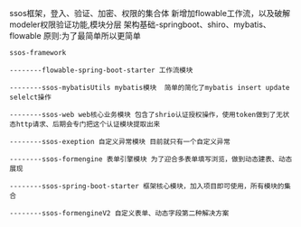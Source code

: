 ssos框架，登入、验证、加密、权限的集合体
新增加flowable工作流，以及破解modeler权限验证功能,模块分层
架构基础-springboot、shiro、mybatis、flowable
原则:为了最简单所以更简单

~~~~
ssos-framework

--------flowable-spring-boot-starter 工作流模块 

--------ssos-mybatisUtils mybatis模块  简单的简化了mybatis insert update selelct操作

--------ssos-web web核心业务模块 包含了shrio认证授权操作，使用token做到了无状态http请求、后期会专门把这个认证模块提取出来

--------ssos-exeption 自定义异常模块 目前就只有一个自定义异常

--------ssos-formengine 表单引擎模块 为了迎合多表单填写浏览，做到动态建表、动态展现

--------ssos-spring-boot-starter 框架核心模块，加入项目即可使用，所有模块的集合

--------ssos-formengineV2 自定义表单、动态字段第二种解决方案
~~~~

